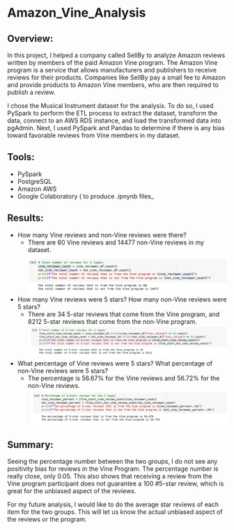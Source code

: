 # Amazon_Vine_Analysis

## Overview:

In this project, I helped a company called SellBy to analyze Amazon reviews written by members of the paid Amazon Vine program. The Amazon Vine program is a service that allows manufacturers and publishers to receive reviews for their products. Companies like SellBy pay a small fee to Amazon and provide products to Amazon Vine members, who are then required to publish a review.

I chose the Musical Instrument dataset for the analysis. To do so, I used PySpark to perform the ETL process to extract the dataset, transform the data, connect to an AWS RDS instance, and load the transformed data into pgAdmin. Next, I used PySpark and Pandas to determine if there is any bias toward favorable reviews from Vine members in my dataset. 

## Tools:

- PySpark
- PostgreSQL
- Amazon AWS
- Google Colaboratory ( to produce .ipnynb files_

## Results:

- How many Vine reviews and non-Vine reviews were there?
  - There are 60 Vine reviews and 14477 non-Vine reviews in my dataset.
  ![Total Reviews](Resources/total_reviews.png)
- How many Vine reviews were 5 stars? How many non-Vine reviews were 5 stars?
  - There are 34 5-star reviews that come from the Vine program, and 8212 5-star reviews that come from the non-Vine program.
  ![5 Star Reviews](Resources/5_star_reviews.png)
- What percentage of Vine reviews were 5 stars? What percentage of non-Vine reviews were 5 stars?
  - The percentage is 56.67% for the Vine reviews and 56.72% for the non-Vine reviews.
  ![Review Percent](Resources/review_percent.png)
## Summary:

Seeing the percentage number between the two groups, I do not see any positivity bias for reviews in the Vine Program. The percentage number is really close, only 0.05. This also shows that receiving a review from the Vine program participant does not guarantee a 100 #5-star review, which is great for the unbiased aspect of the reviews.

For my future analysis, I would like to do the average star reviews of each item for the two groups. This will let us know the actual unbiased aspect of the reviews or the program.
